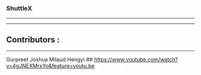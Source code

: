### ShuttleX

---
---

## Contributors : 

---

Gurpreet 
Joshua 
Milaud
 Hengyi ## https://www.youtube.com/watch?v=4gJNEXMrxYo&feature=youtu.be